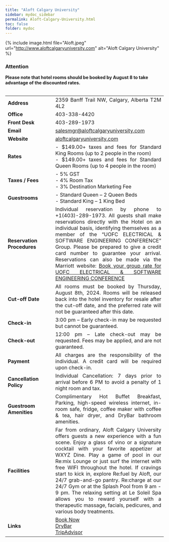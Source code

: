 ```yaml
---
title: "Aloft Calgary University"
sidebar: mydoc_sidebar
permalink: Aloft-Calgary-University.html
toc: false 
folder: mydoc
---
```


{% include image.html file="Aloft.jpeg" url="http://www.aloftcalgaryuniversity.com" alt="Aloft Calgary University"  %}  

### Attention   

<b align="justify">Please note that hotel rooms should be booked by August 8 to take advantage of the discounted rates.</b>
<br>
<br>
<table>
<colgroup>
<col width="30%" />
<col width="70%" />
</colgroup>

<tbody>
<tr>
<td markdown="span"><strong>Address</strong></td>
<td markdown="span" align="justify">2359 Banff Trail NW, Calgary, Alberta T2M 4L2</td>
</tr>
<tr>
<td markdown="span"><strong>Office</strong></td>
<td markdown="span">403-338-4420</td>
</tr>
<tr>
<td markdown="span"><strong>Front Desk</strong></td>
<td markdown="span">403-289-1973</td>
</tr>
<tr>
<td markdown="span"><strong>Email</strong></td>
<td markdown="span"><a href="mailto:salesmgr@aloftcalgaryuniversity.com">salesmgr@aloftcalgaryuniversity.com</a></td>
</tr>
<tr>
<td markdown="span"><strong>Website</strong></td>
<td markdown="span"><a href="http://www.aloftcalgaryuniversity.com" target="_blank">aloftcalgaryuniversity.com</a></td>
</tr>
<tr>
<td markdown="span"><strong>Rates</strong></td>
<td markdown="span" align="justify">
- $149.00+ taxes and fees for Standard King Rooms (up to 2 people in the room)<br>
- $149.00+ taxes and fees for Standard Queen Rooms (up to 4 people in the room)
</td>
</tr>
<tr>
<td markdown="span"><strong>Taxes / Fees</strong></td>
<td markdown="span">
- 5% GST<br>
- 4% Room Tax<br>
- 3% Destination Marketing Fee
</td>
</tr>
<tr>
<td markdown="span"><strong>Guestrooms</strong></td>
<td markdown="span">
- Standard Queen – 2 Queen Beds<br>
- Standard King – 1 King Bed
</td>
</tr>
<tr>
<td markdown="span"><strong>Reservation Procedures</strong></td>
<td markdown="span" align="justify">
Individual reservation by phone to +1(403)-289-1973. All guests shall make reservations directly with the Hotel on an individual basis, identifying themselves as a member of the “UOFC ELECTRICAL & SOFTWARE ENGINEERING CONFERENCE” Group. Please be prepared to give a credit card number to guarantee your arrival. Reservations can also be made via the Marriott website: <a href="https://www.marriott.com/event-reservations/reservation-link.mi?id=1693596963813&key=GRP&app=resvlink" target="_blank">Book your group rate for UOFC ELECTRICAL & SOFTWARE ENGINEERING CONFERENCE</a>
</td>
</tr>
<tr>
<td markdown="span"><strong>Cut-off Date</strong></td>
<td markdown="span" align="justify">
All rooms must be booked by Thursday, August 8th, 2024. Rooms will be released back into the hotel inventory for resale after the cut-off date, and the preferred rate will not be guaranteed after this date.
</td>
</tr>
<tr>
<td markdown="span"><strong>Check-in</strong></td>
<td markdown="span" align="justify">3:00 pm – Early check-in may be requested but cannot be guaranteed.</td>
</tr>
<tr>
<td markdown="span"><strong>Check-out</strong></td>
<td markdown="span" align="justify">12:00 pm – Late check-out may be requested. Fees may be applied, and are not guaranteed.</td>
</tr>
<tr>
<td markdown="span"><strong>Payment</strong></td>
<td markdown="span" align="justify">All charges are the responsibility of the individual. A credit card will be required upon check-in.</td>
</tr>
<tr>
<td markdown="span"><strong>Cancellation Policy</strong></td>
<td markdown="span" align="justify">
Individual Cancellation: 7 days prior to arrival before 6 PM to avoid a penalty of 1 night room and tax.
</td>
</tr>
<tr>
<td markdown="span"><strong>Guestroom Amenities</strong></td>
<td markdown="span" align="justify">
Complimentary Hot Buffet Breakfast, Parking, high-speed wireless internet, in-room safe, fridge, coffee maker with coffee & tea, hair dryer, and DryBar bathroom amenities.
</td>
</tr>
<tr>
<td markdown="span"><strong>Facilities</strong></td>
<td markdown="span" align="justify">
Far from ordinary, Aloft Calgary University offers guests a new experience with a fun scene. Enjoy a glass of vino or a signature cocktail with your favorite appetizer at WXYZ Dine. Play a game of pool in our Re:mix Lounge or just surf the internet with free WIFI throughout the hotel. If cravings start to kick in, explore Re:fuel by Aloft, our 24/7 grab-and-go pantry. Re:charge at our 24/7 Gym or at the Splash Pool from 9 am - 9 pm. The relaxing setting at Le Soleil Spa allows you to reward yourself with a therapeutic massage, facials, pedicures, and various body treatments.
</td>
</tr>
<tr>
<td markdown="span"><strong>Links</strong></td>
<td markdown="span" align="justify">
<a href="https://www.marriott.com/event-reservations/reservation-link.mi?id=1693596963813&key=GRP&app=resvlink" target="_blank">Book Now</a><br>
<a href="http://www.drybar.com/" target="_blank">DryBar</a><br>
<a href="https://www.tripadvisor.com/Restaurant_Review-g154913-d6578388-Reviews-W_Xyz_Bar-Calgary_Alberta.html" target="_blank">TripAdvisor</a>
</td>
</tr>
</tbody>
</table>

<style>
    .responsive-table {
        width: 100%;
        border-collapse: collapse;
    }
    .responsive-table th, .responsive-table td {
        border: 1px solid #ddd;
        padding: 8px;
    }
    .responsive-table th {
        background-color: #f2f2f2;
        text-align: left;
    }
    .responsive-table tr:nth-child(even) {
        background-color: #f9f9f9;
    }
    @media screen and (max-width: 600px) {
        .responsive-table thead {
            display: none;
        }
        .responsive-table, .responsive-table tbody, .responsive-table tr, .responsive-table td {
            display: block;
            width: 100%;
        }
        .responsive-table tr {
            margin-bottom: 15px;
        }
        .responsive-table td {
            text-align: right;
            padding-left: 50%;
            position: relative;
        }
        .responsive-table td::before {
            content: attr(data-label);
            position: absolute;
            left: 0;
            width: 50%;
            padding-left: 10px;
            text-align: left;
            font-weight: bold;
            background-color: #f2f2f2;
            border-right: 1px solid #ddd;
            box-sizing: border-box;
        }
    }
</style>
